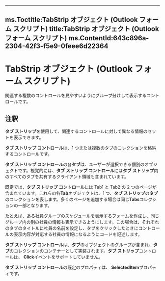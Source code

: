 

---
ms.Toctitle:TabStrip オブジェクト (Outlook フォーム スクリプト)
title:TabStrip オブジェクト (Outlook フォーム スクリプト)
ms.ContentId:643c896a-2304-42f3-f5e9-0feee6d22364
---
# TabStrip オブジェクト (Outlook フォーム スクリプト)




関連する複数のコントロールを見やすいようにグループ分けして表示するコントロールです。

## 注釈
**タブ ストリップ**を使用して、関連するコントロールに対して異なる情報のセットを表示できます。



**タブ ストリップ コントロール**は、1 つまたは複数のタブのコレクションを格納するコントロールです。



**タブ ストリップ コントロール**の各**タブ**は、ユーザーが選択できる個別のオブジェクトです。視覚的には、**タブ ストリップ コントロール**には**タブ ストリップ**内のすべてのタブを共有するクライアント領域も含まれています。



既定では、**タブ ストリップ コントロール**には Tab1 と Tab2 の 2 つのページが含まれています。これらの各**Tab**オブジェクトは、1 つ、**タブ ストリップ**の**タブ**のコレクションを表します。多くのページを追加する場合は同じ**Tabs**コレクションの一部となります。



たとえば、ある社員グループのスケジュールを表示するフォームを作成し、同じグループ内の別の社員の情報も表示できるようにします。この場合は、それぞれのタブのタイトルに社員の名前を設定し、タブをクリックしたときにコントロールの表示内容が対応する社員の情報になるようにコードを記述します。



**タブ ストリップ コントロール**は、**タブ**のオブジェクトのグループが含まれ、**タブ**のコレクションのコンテナーとして実装されます。**タブ ストリップ**コントロールは、 **Click**イベントをサポートしていません。



**タブ ストリップ コントロール**の既定のプロパティは、 **SelectedItem**プロパティです。




